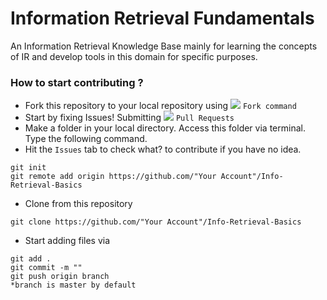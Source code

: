 # Information Retrieval Fundamentals
 An Information Retrieval Knowledge Base mainly for learning the concepts of IR and develop tools in this domain for specific purposes.

### How to start contributing ?

* Fork this repository to your local repository using ![](https://img.icons8.com/small/16/000000/code-fork.png) ```Fork command``` 
* Start by fixing Issues! Submitting ![](https://img.icons8.com/windows/16/000000/pull-request.png) ```Pull Requests``` 
* Make a folder in your local directory. Access this folder via terminal. Type the following command.
* Hit the ```Issues``` tab to check what? to contribute if you have no idea.
``` 
git init
git remote add origin https://github.com/"Your Account"/Info-Retrieval-Basics
```
* Clone from this repository
```
git clone https://github.com/"Your Account"/Info-Retrieval-Basics
```
* Start adding files via
```
git add .
git commit -m ""
git push origin branch 
*branch is master by default
```
